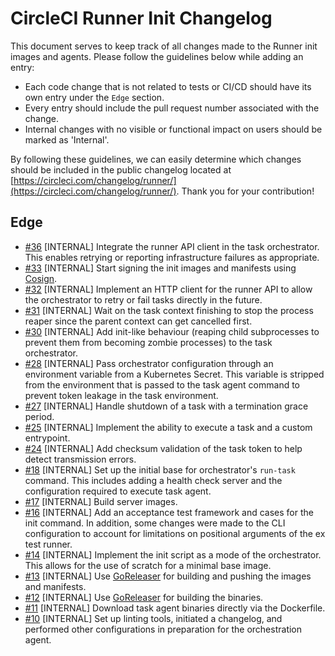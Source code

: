 # CircleCI Runner Init Changelog

This document serves to keep track of all changes made to the Runner init images and agents. Please follow the guidelines below while adding an entry:

- Each code change that is not related to tests or CI/CD should have its own entry under the `Edge` section.
- Every entry should include the pull request number associated with the change.
- Internal changes with no visible or functional impact on users should be marked as 'Internal'.

By following these guidelines, we can easily determine which changes should be included in the public changelog located at [https://circleci.com/changelog/runner/](https://circleci.com/changelog/runner/). Thank you for your contribution!

## Edge

- [#36](https://github.com/circleci/runner-init/pull/36) [INTERNAL] Integrate the runner API client in the task orchestrator. This enables retrying or reporting infrastructure failures as appropriate.
- [#33](https://github.com/circleci/runner-init/pull/33) [INTERNAL] Start signing the init images and manifests using [Cosign](https://docs.sigstore.dev/about/overview/).
- [#32](https://github.com/circleci/runner-init/pull/32) [INTERNAL] Implement an HTTP client for the runner API to allow the orchestrator to retry or fail tasks directly in the future.
- [#31](https://github.com/circleci/runner-init/pull/31) [INTERNAL] Wait on the task context finishing to stop the process reaper since the parent context can get cancelled first.
- [#30](https://github.com/circleci/runner-init/pull/30) [INTERNAL] Add init-like behaviour (reaping child subprocesses to prevent them from becoming zombie processes) to the task orchestrator.
- [#28](https://github.com/circleci/runner-init/pull/28) [INTERNAL] Pass orchestrator configuration through an environment variable from a Kubernetes Secret. This variable is stripped from the environment that is passed to the task agent command to prevent token leakage in the task environment.
- [#27](https://github.com/circleci/runner-init/pull/27) [INTERNAL] Handle shutdown of a task with a termination grace period.
- [#25](https://github.com/circleci/runner-init/pull/25) [INTERNAL] Implement the ability to execute a task and a custom entrypoint.
- [#24](https://github.com/circleci/runner-init/pull/24) [INTERNAL] Add checksum validation of the task token to help detect transmission errors.
- [#18](https://github.com/circleci/runner-init/pull/18) [INTERNAL] Set up the initial base for orchestrator's `run-task` command. This includes adding a health check server and the configuration required to execute task agent.
- [#17](https://github.com/circleci/runner-init/pull/17) [INTERNAL] Build server images.
- [#16](https://github.com/circleci/runner-init/pull/16) [INTERNAL] Add an acceptance test framework and cases for the init command. In addition, some changes were made to the CLI configuration to account for limitations on positional arguments of the ex test runner.
- [#14](https://github.com/circleci/runner-init/pull/14) [INTERNAL] Implement the init script as a mode of the orchestrator. This allows for the use of scratch for a minimal base image.
- [#13](https://github.com/circleci/runner-init/pull/13) [INTERNAL] Use [GoReleaser](https://goreleaser.com/) for building and pushing the images and manifests.
- [#12](https://github.com/circleci/runner-init/pull/12) [INTERNAL] Use [GoReleaser](https://goreleaser.com/) for building the binaries.
- [#11](https://github.com/circleci/runner-init/pull/11) [INTERNAL] Download task agent binaries directly via the Dockerfile.
- [#10](https://github.com/circleci/runner-init/pull/10) [INTERNAL] Set up linting tools, initiated a changelog, and performed other configurations in preparation for the orchestration agent.
